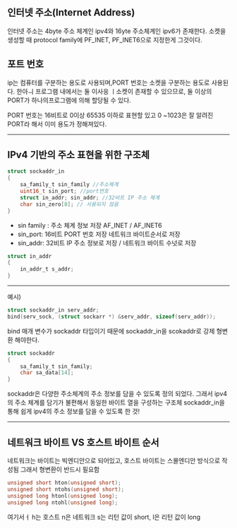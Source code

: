 ## 인터넷 주소(Internet Address)

인터넷 주소는 4byte 주소 체계인 ipv4와 16yte 주소체계인 ipv6가 존재한다. 소켓을 생성할 때 protocol family에 PF_INET, PF_INET6으로 지정한게 그것이다.


## 포트 번호
ip는 컴퓨터를 구분하는 용도로 사용되며,PORT 번호는 소켓을 구분하는 용도로 사용된다. 한아ㅢ 프로그램 내에서는 둘 이사응 ㅣ소켓이 존재할 수 있으므로, 둘 이상의 PORT가 하나의프로그램에 의해 할당될 수 있다. 

PORT 번호는 16비트로 0이상 65535 이하로 표현할 있고 0 ~1023은 잘 알려진 PORT라 해서 이미 용도가 정해져있다.

---
## IPv4 기반의 주소 표현을 위한 구조체 

```c
struct sockaddr_in
{
	sa_family_t sin_family //주소체계
	uint16_t sin_port; //port번호
	struct in_addr; sin_addr; //32비트 IP 주소 체계
	char sin_zero[8]; // 사용되지 않음
}
```

- sin family : 주소 체계 정보 저장 AF_INET / AF_INET6
- sin_port: 16비트 PORT 번호 저장 네트워크 바이트순서로 저장
- sin_addr: 32비트 IP 주소 정보로 저장 / 네트워크 바이트 수넛로 저장

```c
struct in_addr
{
	in_addr_t s_addr;
}
```


----
예시)

```c
struct sockaddr_in serv_addr;
bind(serv_sock, (struct sockarr *) &serv_addr, sizeof(serv_addr));
```

bind 매개 변수가 sockaddr 타입이기 때문에 sockaddr_in을 scokaddr로 강제 형변환 해야한다.

```c
struct sockaddr
{
	sa_family_t sin_family;
	char sa_data[14];
}
```
sockaddr은 다양한 주소체계의 주소 정보를 담을 수 있도록 정의 되었다. 그래서 ipv4의 주소 체계를 담기가 불편해서 동일한 바이트 열을 구성하는 구조체 sockaddr_in을 통해 쉽게 ipv4의 주소 정보를 담을 수 있도록 한 것!

---
## 네트워크 바이트 VS 호스트 바이트 순서

네트워크는 바이트는 빅엔디안으로 되어있고, 호스트 바이트는 스몰엔디안 방식으로 작성됨 그래서 형변환이 반드시 필요함


```c
unsigned short hton(unsigned short);
unsigned short ntohs(unsigned short);
unsigned long htonl(unsigned long);
unsigned long ntohl(unsigned long);
```

여기서ㅓ h는 호스트 n은 네트워크 s는 리턴 값이 short, l은 리턴 값이 long


